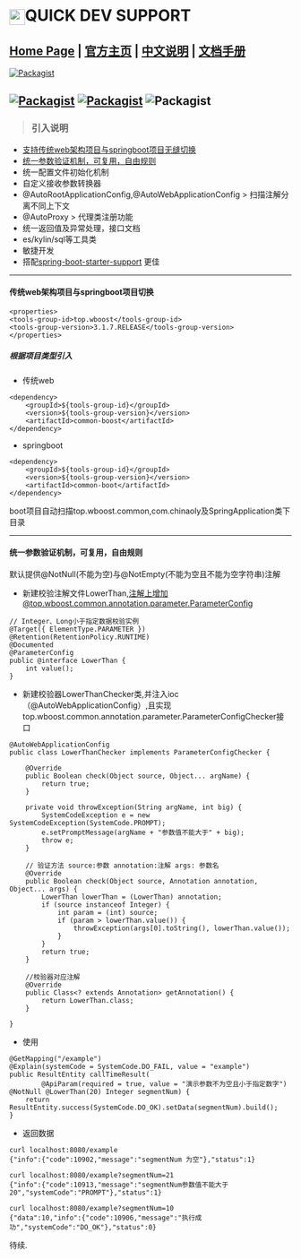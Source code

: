 <img src="http://www.wboost.top/img/icon2.png" width="28" hegiht="28" align=center />QUICK DEV SUPPORT
================

[Home Page](http://www.wboost.top) | [官方主页](http://www.wboost.top) | [中文说明]() | [文档手册](http://www.wboost.top/framework/spring-boot-starter-support/docs)
------
[![Packagist](http://www.wboost.top/svg/version-3.1.7.RELEASE-brightgreen.svg)](http://www.wboost.top)

[![Packagist](http://www.wboost.top/svg/spring-4.3.13.RELEASE-brightgreen.svg)](http://www.wboost.top)    [![Packagist](http://www.wboost.top/svg/springboot-1.5.9.RELEASE-brightgreen.svg)](http://www.wboost.top)   ![Packagist](http://www.wboost.top/svg/hibernate-5.0.12.Final-brightgreen.svg)
------
> ### 引入说明
- [支持传统web架构项目与springboot项目无缝切换](#传统web架构项目与springboot项目切换)
- [统一参数验证机制，可复用，自由规则](#统一参数验证机制，可复用，自由规则)
- 统一配置文件初始化机制
- 自定义接收参数转换器
- @AutoRootApplicationConfig,@AutoWebApplicationConfig > 扫描注解分离不同上下文
- @AutoProxy > 代理类注册功能 
- 统一返回值及异常处理，接口文档
- es/kylin/sql等工具类
- 敏捷开发
- 搭配[spring-boot-starter-support](http://192.168.1.244/jcpt/SPRING-BOOT-STARTER-SUPPORT) 更佳


------------
#### 传统web架构项目与springboot项目切换

```
<properties>
<tools-group-id>top.wboost</tools-group-id>
<tools-group-version>3.1.7.RELEASE</tools-group-version>
</properties>
```

##### 根据项目类型引入
- 传统web

```
<dependency>
    <groupId>${tools-group-id}</groupId>
    <version>${tools-group-version}</version>
    <artifactId>common-boost</artifactId>
</dependency>
```

- springboot 

```
<dependency>
    <groupId>${tools-group-id}</groupId>
    <version>${tools-group-version}</version>
    <artifactId>common-boot</artifactId>
</dependency>
```

boot项目自动扫描top.wboost.common,com.chinaoly及SpringApplication类下目录

------------
#### 统一参数验证机制，可复用，自由规则
默认提供@NotNull(不能为空)与@NotEmpty(不能为空且不能为空字符串)注解
- 新建校验注解文件LowerThan,注解上增加@top.wboost.common.annotation.parameter.ParameterConfig

```
// Integer、Long小于指定数据校验实例
@Target({ ElementType.PARAMETER })
@Retention(RetentionPolicy.RUNTIME)
@Documented
@ParameterConfig
public @interface LowerThan {
    int value();
}
```

- 新建校验器LowerThanChecker类,并注入ioc（@AutoWebApplicationConfig）,且实现top.wboost.common.annotation.parameter.ParameterConfigChecker接口

```
@AutoWebApplicationConfig
public class LowerThanChecker implements ParameterConfigChecker {

    @Override
    public Boolean check(Object source, Object... argName) {
        return true;
    }

    private void throwException(String argName, int big) {
        SystemCodeException e = new SystemCodeException(SystemCode.PROMPT);
        e.setPromptMessage(argName + "参数值不能大于" + big);
        throw e;
    }

    // 验证方法 source:参数 annotation:注解 args: 参数名
    @Override
    public Boolean check(Object source, Annotation annotation, Object... args) {
        LowerThan lowerThan = (LowerThan) annotation;
        if (source instanceof Integer) {
            int param = (int) source;
            if (param > lowerThan.value()) {
                throwException(args[0].toString(), lowerThan.value());
            }
        }
        return true;
    }

    //校验器对应注解
    @Override
    public Class<? extends Annotation> getAnnotation() {
        return LowerThan.class;
    }

}
```

- 使用

```
@GetMapping("/example")
@Explain(systemCode = SystemCode.DO_FAIL, value = "example")
public ResultEntity callTimeResult(
        @ApiParam(required = true, value = "演示参数不为空且小于指定数字") @NotNull @LowerThan(20) Integer segmentNum) {
    return ResultEntity.success(SystemCode.DO_OK).setData(segmentNum).build();
}
```

- 返回数据

```
curl localhost:8080/example
{"info":{"code":10902,"message":"segmentNum 为空"},"status":1}
```

```
curl localhost:8080/example?segmentNum=21
{"info":{"code":10913,"message":"segmentNum参数值不能大于20","systemCode":"PROMPT"},"status":1}
```

```
curl localhost:8080/example?segmentNum=10
{"data":10,"info":{"code":10906,"message":"执行成功","systemCode":"DO_OK"},"status":0}
```


待续.

